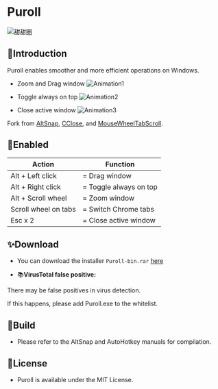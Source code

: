 # Puroll
![甜甜圈](https://github.com/VerdantC/Puroll/assets/134343920/317815f3-363d-483a-b0f0-d8511443f37d)


## 📑Introduction

Puroll  enables smoother and more efficient operations on Windows.

- Zoom and Drag window
![Animation1](https://github.com/VerdantC/Puroll/assets/134343920/c75fd03e-b49c-45bb-979c-8fd2d1ea289b)



- Toggle always on top
![Animation2](https://github.com/VerdantC/Puroll/assets/134343920/a2863bc0-c479-45ab-878d-d466953b2107)



- Close active window
![Animation3](https://github.com/VerdantC/Puroll/assets/134343920/125dd06d-45d2-4c5f-850c-ffb01f1ea687)




Fork from [AltSnap](https://github.com/RamonUnch/AltSnap), [CClose](https://github.com/chaohershi/cclose), and [MouseWheelTabScroll](https://gist.github.com/ansidev/f8060bc1061019bf19a73d90fa78d8d3).



## 💠Enabled



| Action               | Function               |
| -------------------- | ---------------------- |
| Alt + Left click     | = Drag window          |
| Alt + Right click    | = Toggle always on top |
| Alt + Scroll wheel   | = Zoom window          |
| Scroll wheel on tabs | = Switch Chrome tabs   |
| Esc x 2              | = Close active window  |







## ✨Download

- You can download the installer `Puroll-bin.rar`  [here](https://github.com/caijinpao/Puroll/releases/latest)





- 📚**VirusTotal false positive:** 

There may be false positives in virus detection. 

If this happens, please add Puroll.exe to the whitelist. 





## 📖Build



- Please refer to the AltSnap and AutoHotkey manuals for compilation.





## 📜License

- Puroll is available under the MIT License.







